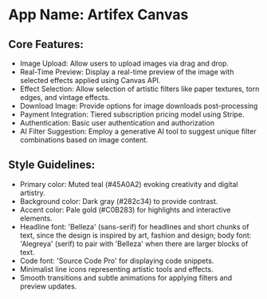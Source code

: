 # **App Name**: Artifex Canvas

## Core Features:

- Image Upload: Allow users to upload images via drag and drop.
- Real-Time Preview: Display a real-time preview of the image with selected effects applied using Canvas API.
- Effect Selection: Allow selection of artistic filters like paper textures, torn edges, and vintage effects.
- Download Image: Provide options for image downloads post-processing
- Payment Integration: Tiered subscription pricing model using Stripe.
- Authentication: Basic user authentication and authorization
- AI Filter Suggestion: Employ a generative AI tool to suggest unique filter combinations based on image content.

## Style Guidelines:

- Primary color: Muted teal (#45A0A2) evoking creativity and digital artistry.
- Background color: Dark gray (#282c34) to provide contrast.
- Accent color: Pale gold (#C0B283) for highlights and interactive elements.
- Headline font: 'Belleza' (sans-serif) for headlines and short chunks of text, since the design is inspired by art, fashion and design; body font: 'Alegreya' (serif) to pair with 'Belleza' when there are larger blocks of text.
- Code font: 'Source Code Pro' for displaying code snippets.
- Minimalist line icons representing artistic tools and effects.
- Smooth transitions and subtle animations for applying filters and preview updates.